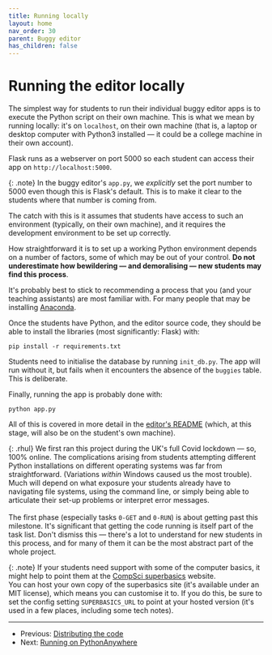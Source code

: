 ```yaml
---
title: Running locally
layout: home
nav_order: 30
parent: Buggy editor
has_children: false
---
```



# Running the editor locally

The simplest way for students to run their individual buggy editor apps is to
execute the Python script on their own machine. This is what we mean by
running locally: it's on `localhost`, on their own machine (that is, a laptop or
desktop computer with Python3 installed — it could be a college machine in their
own account).

Flask runs as a webserver on port 5000 so each student can access their app on
`http://localhost:5000`.

{: .note}
In the buggy editor's `app.py`, we _explicitly_ set the port number to 5000
even though this is Flask's default. This is to make it clear to the students
where that number is coming from.

The catch with this is it assumes that students have access to such an
environment (typically, on their own machine), and it requires the development
environment to be set up correctly.

How straightforward it is to set up a working Python environment depends on a
number of factors, some of which may be out of your control. **Do not
underestimate how bewildering — and demoralising — new students may find this
process**.

It's probably best to stick to recommending a process that you (and your
teaching assistants) are most familiar with. For many people that may be
installing [Anaconda](https://www.anaconda.com).

Once the students have Python, and the editor source code, they should be able
to install the libraries (most significantly: Flask) with:

```
pip install -r requirements.txt
```

Students need to initialise the database by running `init_db.py`. The app will
run without it, but fails when it encounters the absence of the `buggies`
table. This is deliberate.

Finally, running the app is probably done with:

```
python app.py
```

All of this is covered in more detail in the [editor's
README](https://github.com/buggyrace/buggy-race-editor/blob/main/README.md)
(which, at this stage, will also be on the student's own machine).

{: .rhul}
We first ran this project during the UK's full Covid lockdown — so, 100%
online. The complications arising from students attempting different Python
installations on different operating systems was far from straightforward.
(Variations _within_ Windows caused us the most trouble). Much will depend on
what exposure your students already have to navigating file systems, using the
command line, or simply being able to articulate their set-up problems or
interpret error messages.  
<br>
The first phase (especially tasks `0-GET` and `0-RUN`) is about getting past
this milestone. It's significant that getting the code running is itself part
of the task list. Don't dismiss this — there's a lot to understand for new
students in this process, and for many of them it can be the most abstract part
of the whole project.


{: .note}
If your students need support with some of the computer basics, it might help
to point them at the [CompSci superbasics](https://superbasics.beholder.uk)
website.  
You can host your own copy of the superbasics site (it's available under an MIT
license), which means you can customise it to. If you do this, be sure to set
the config setting `SUPERBASICS_URL` to point at your hosted version (it's
used in a few places, including some tech notes).



---
* Previous: [Distributing the code](distributing-the-code)
* Next: [Running on PythonAnywhere](running-pythonanywhere)
